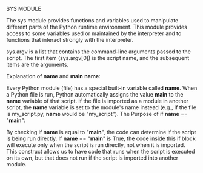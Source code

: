 SYS MODULE

The sys module provides functions and variables used to manipulate different parts of the Python runtime environment. This module provides access to some variables used or maintained by the interpreter and to functions that interact strongly with the interpreter.

sys.argv is a list that contains the command-line arguments passed to the script. The first item (sys.argv[0]) is the script name, and the subsequent items are the arguments.


Explanation of __name__ and __main__
__name__:

Every Python module (file) has a special built-in variable called __name__.
When a Python file is run, Python automatically assigns the value __main__ to the __name__ variable of that script.
If the file is imported as a module in another script, the __name__ variable is set to the module's name instead (e.g., if the file is my_script.py, __name__ would be "my_script").
The Purpose of if __name__ == "__main__":

By checking if __name__ is equal to "__main__", the code can determine if the script is being run directly.
If __name__ == "__main__" is True, the code inside this if block will execute only when the script is run directly, not when it is imported.
This construct allows us to have code that runs when the script is executed on its own, but that does not run if the script is imported into another module.